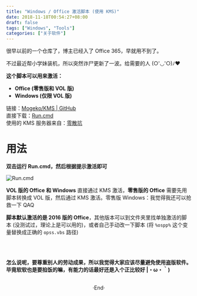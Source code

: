 ```yaml
---
title: "Windows / Office 激活脚本 (使用 KMS)"
date: 2018-11-18T00:54:27+08:00
draft: false
tags: ["Windows", "Tools"]
categories: ["关于软件"]
---
```


很早以前的一个仓库了，博主已经入了 Office 365，早就用不到了。

不过最近帮小学妹装机，所以突然诈尸更新了一波。给需要的人 (○'◡'○)ﾉ♥
<br>

**这个脚本可以用来激活：**

 - **Office (零售版和 VOL 版)**
 - **Windows (仅限 VOL 版)**

<!-- more -->

链接：[Mogeko/KMS | GitHub](https://github.com/Mogeko/KMS)  
直接下载：[Run.cmd](https://github.com/Mogeko/KMS/releases/download/V3.0.0/Run.cmd)  
使用的 KMS 服务器来自：[零散坑](https://03k.org)

# 用法

**双击运行 Run.cmd，然后根据提示激活即可**

<img src="https://mogeko.github.io/images/026/run.png"  alt="Run.cmd">

**VOL 版的 Office 和 Windows** 直接通过 KMS 激活，**零售版的 Office** 需要先用脚本转换成 VOL 版，然后通过 KMS 激活。<span class="spoiler" >零售版 Windows：我觉得我还可以抢救一下 QAQ</span>

**脚本默认激活的是 2016 版的 Office**，其他版本可以到文件夹里找单独激活的脚本 (没测试过，理论上是可以用的)，或者自己手动改一下脚本 (将 `%ospp%` 这个变量替换成正确的 `opss.vbs` 路径)

<br>
<br>

**怎么说呢，要尊重别人的劳动成果，所以我觉得大家应该尽量避免使用盗版软件。**  
**毕竟软软也是要掐饭的嘛，有能力的话最好还是入个正比较好 |・ω・｀)**



<br>

<center>  ·End·  </center>